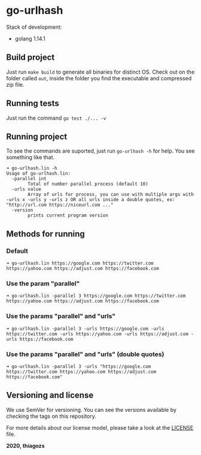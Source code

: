 # go-urlhash

Stack of development:

* golang 1.14.1
  
## Build project

Just run `make build` to generate all binaries for distinct OS. Check out on the folder called `out`, inside the folder you find the executable and compressed zip file.

## Running tests

Just run the command `go test ./... -v`

## Running project

To see the commands are suported, just run `go-urlhash -h` for help. 
You see something like that.
```text
➜ go-urlhash.lin -h
Usage of go-urlhash.lin:
  -parallel int
    	Total of number parallel process (default 10)
  -urls value
    	Array of urls for process, you can use with multiple args with -urls x -urls y -urls z OR all urls inside a double quotes, ex: "http://url.com https://niceurl.com ..."
  -version
    	prints current program version
```

## Methods for running

### Default

```text
➜ go-urlhash.lin https://google.com https://twitter.com https://yahoo.com https://adjust.com https://facebook.com
```

### Use the param "parallel"

```text
➜ go-urlhash.lin -parallel 3 https://google.com https://twitter.com https://yahoo.com https://adjust.com https://facebook.com
```

### Use the params "parallel" and "urls"

```text
➜ go-urlhash.lin -parallel 3 -urls https://google.com -urls https://twitter.com -urls https://yahoo.com -urls https://adjust.com -urls https://facebook.com
```

### Use the params "parallel" and "urls" (double quotes)

```text
➜ go-urlhash.lin -parallel 3 -urls "https://google.com https://twitter.com https://yahoo.com https://adjust.com https://facebook.com"
```

## Versioning and license

We use SemVer for versioning. You can see the versions available by checking the tags on this repository.

For more details about our license model, please take a look at the [LICENSE](LICENCE) file.

**2020, thiagozs**